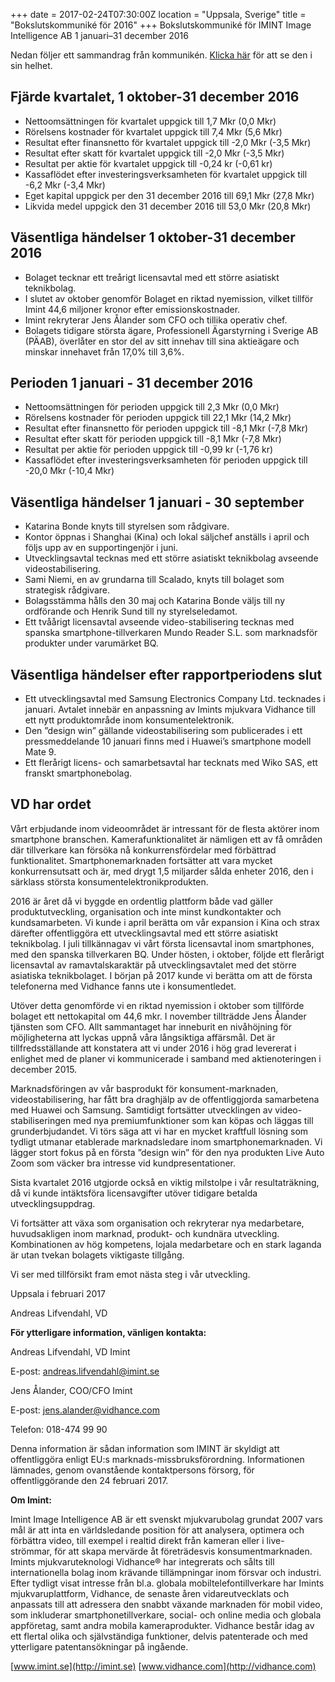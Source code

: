 +++
date = 2017-02-24T07:30:00Z
location = "Uppsala, Sverige"
title = "Bokslutskommuniké för 2016"
+++
Bokslutskommuniké för IMINT Image Intelligence AB 1 januari–31 december 2016<!--more-->

Nedan följer ett sammandrag från kommunikén. [Klicka här](/invest/bokslutskommunike-20170224.pdf) för att se den i sin helhet.

## Fjärde kvartalet, 1 oktober-31 december 2016
* Nettoomsättningen för kvartalet uppgick till 1,7 Mkr (0,0 Mkr)
* Rörelsens kostnader för kvartalet uppgick till 7,4 Mkr (5,6 Mkr)
* Resultat efter finansnetto för kvartalet uppgick till -2,0 Mkr (-3,5 Mkr)
* Resultat efter skatt för kvartalet uppgick till -2,0 Mkr (-3,5 Mkr)
* Resultat per aktie för kvartalet uppgick till -0,24 kr (-0,61 kr)
* Kassaflödet efter investeringsverksamheten för kvartalet uppgick till -6,2 Mkr (-3,4 Mkr)
* Eget kapital uppgick per den 31 december 2016 till 69,1 Mkr (27,8 Mkr)
* Likvida medel uppgick den 31 december 2016 till 53,0 Mkr (20,8 Mkr)

## Väsentliga händelser 1 oktober-31 december 2016
* Bolaget tecknar ett treårigt licensavtal med ett större asiatiskt teknikbolag.
* I slutet av oktober genomför Bolaget en riktad nyemission, vilket tillför Imint 44,6 miljoner kronor efter emissionskostnader.
* Imint rekryterar Jens Ålander som CFO och tillika operativ chef.
* Bolagets tidigare största ägare, Professionell Ägarstyrning i Sverige AB (PÄAB), överlåter en stor del av sitt innehav till sina aktieägare och minskar innehavet från 17,0% till 3,6%.

## Perioden 1 januari - 31 december 2016
* Nettoomsättningen för perioden uppgick till 2,3 Mkr (0,0 Mkr)
* Rörelsens kostnader för perioden uppgick till 22,1 Mkr (14,2 Mkr)
* Resultat efter finansnetto för perioden uppgick till -8,1 Mkr (-7,8 Mkr)
* Resultat efter skatt för perioden uppgick till -8,1 Mkr (-7,8 Mkr)
* Resultat per aktie för perioden uppgick till -0,99 kr (-1,76 kr)
* Kassaflödet efter investeringsverksamheten för perioden uppgick till -20,0 Mkr (-10,4 Mkr)

## Väsentliga händelser 1 januari - 30 september
* Katarina Bonde knyts till styrelsen som rådgivare.
* Kontor öppnas i Shanghai (Kina) och lokal säljchef anställs i april och följs upp av en supportingenjör i juni.
* Utvecklingsavtal tecknas med ett större asiatiskt teknikbolag avseende videostabilisering.
* Sami Niemi, en av grundarna till Scalado, knyts till bolaget som strategisk rådgivare.
* Bolagsstämma hålls den 30 maj och Katarina Bonde väljs till ny ordförande och Henrik Sund till ny styrelseledamot.
* Ett tvåårigt licensavtal avseende video-stabilisering tecknas med spanska smartphone-tillverkaren Mundo Reader S.L. som marknadsför produkter under varumärket BQ.

## Väsentliga händelser efter rapportperiodens slut
* Ett utvecklingsavtal med Samsung Electronics Company Ltd. tecknades i januari. Avtalet innebär en anpassning av Imints mjukvara Vidhance till ett nytt produktområde inom konsumentelektronik.
* Den ”design win” gällande videostabilisering som publicerades i ett pressmeddelande 10 januari finns med i Huawei’s smartphone modell Mate 9.
* Ett flerårigt licens- och samarbetsavtal har tecknats med Wiko SAS, ett franskt smartphonebolag.

## VD har ordet
Vårt erbjudande inom videoområdet är intressant för de flesta aktörer inom smartphone branschen. Kamerafunktionalitet är nämligen ett av få områden där tillverkare kan försöka nå konkurrensfördelar med förbättrad funktionalitet. Smartphonemarknaden fortsätter att vara mycket konkurrensutsatt och är, med drygt 1,5 miljarder sålda enheter 2016, den i särklass största konsumentelektronikprodukten.

2016 är året då vi byggde en ordentlig plattform både vad gäller produktutveckling, organisation och inte minst kundkontakter och kundsamarbeten. Vi kunde i april berätta om vår expansion i Kina och strax därefter offentliggöra ett utvecklingsavtal med ett större asiatiskt teknikbolag. I juli tillkännagav vi vårt första licensavtal inom smartphones, med den spanska tillverkaren BQ. Under hösten, i oktober, följde ett flerårigt licensavtal av ramavtalskaraktär på utvecklingsavtalet med det större asiatiska teknikbolaget. I början på 2017 kunde vi berätta om att de första telefonerna med Vidhance fanns ute i konsumentledet.

Utöver detta genomförde vi en riktad nyemission i oktober som tillförde bolaget ett nettokapital om 44,6 mkr. I november tillträdde Jens Ålander tjänsten som CFO. Allt sammantaget har inneburit en nivåhöjning för möjligheterna att lyckas uppnå våra långsiktiga affärsmål. Det är tillfredsställande att konstatera att vi under 2016 i hög grad levererat i enlighet med de planer vi kommunicerade i samband med aktienoteringen i december 2015.

Marknadsföringen av vår basprodukt för konsument-marknaden, videostabilisering, har fått bra draghjälp av de offentliggjorda samarbetena med Huawei och Samsung. Samtidigt fortsätter utvecklingen av video-stabiliseringen med nya premiumfunktioner som kan köpas och läggas till grunderbjudandet. Vi törs säga att vi har en mycket kraftfull lösning som tydligt utmanar etablerade marknadsledare inom smartphonemarknaden. Vi lägger stort fokus på en första ”design win” för den nya produkten Live Auto Zoom som väcker bra intresse vid kundpresentationer.

Sista kvartalet 2016 utgjorde också en viktig milstolpe i vår resultaträkning, då vi kunde intäktsföra licensavgifter utöver tidigare betalda utvecklingsuppdrag.

Vi fortsätter att växa som organisation och rekryterar nya medarbetare, huvudsakligen inom marknad, produkt- och kundnära utveckling. Kombinationen av hög kompetens, lojala medarbetare och en stark laganda är utan tvekan bolagets viktigaste tillgång.

Vi ser med tillförsikt fram emot nästa steg i vår utveckling.

Uppsala i februari 2017

Andreas Lifvendahl, VD

**För ytterligare information, vänligen kontakta:**

Andreas Lifvendahl, VD Imint

E-post: andreas.lifvendahl@imint.se

Jens Ålander, COO/CFO Imint

E-post: jens.alander@vidhance.com

Telefon: 018-474 99 90

Denna information är sådan information som IMINT är skyldigt att offentliggöra enligt EU:s marknads-missbruksförordning. Informationen lämnades, genom ovanstående kontaktpersons försorg, för offentliggörande den 24 februari 2017.

**Om Imint:**

Imint Image Intelligence AB är ett svenskt mjukvarubolag grundat 2007 vars mål är att inta en världsledande position för att analysera, optimera och förbättra video, till exempel i realtid direkt från kameran eller i live-strömmar, för att skapa mervärde åt företrädesvis konsumentmarknaden. Imints mjukvaruteknologi Vidhance® har integrerats och sålts till internationella bolag inom krävande tillämpningar inom försvar och industri. Efter tydligt visat intresse från bl.a. globala mobiltelefontillverkare har Imints mjukvaruplattform, Vidhance, de senaste åren vidareutvecklats och anpassats till att adressera den snabbt växande marknaden för mobil video, som inkluderar smartphonetillverkare, social- och online media och globala appföretag, samt andra mobila kameraprodukter. Vidhance består idag av ett flertal olika och självständiga funktioner, delvis patenterade och med ytterligare patentansökningar på ingående.

[www.imint.se](http://imint.se) [www.vidhance.com](http://vidhance.com)
